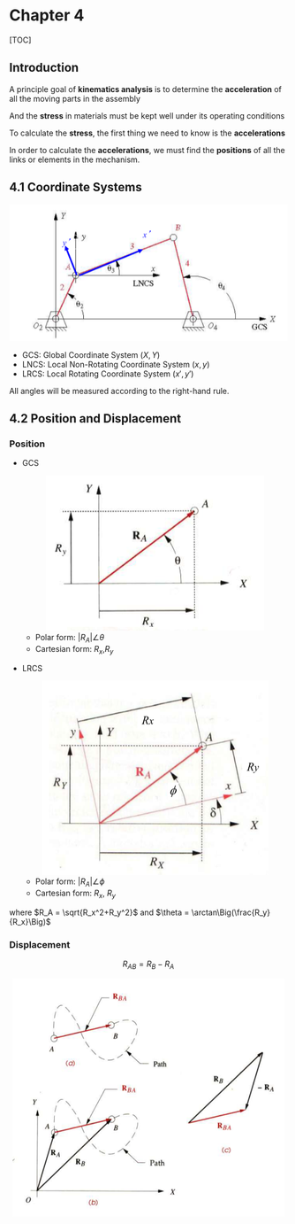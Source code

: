 # Chapter 4

[TOC]

## Introduction

A principle goal of **kinematics analysis** is to determine the **acceleration** of all the moving parts in the assembly

And the **stress** in materials must be kept well under its operating conditions

To calculate the **stress**, the first thing we need to know is the **accelerations**

In order to calculate the **accelerations**, we must find the **positions** of all the links or elements in the mechanism.

## 4.1 Coordinate Systems

<div align = center><img src = "./assets/CH_4_Figure_1.png"></div>

- GCS: Global Coordinate System $(X,Y)$
- LNCS: Local Non-Rotating Coordinate System $(x,y)$
- LRCS: Local Rotating Coordinate System $(x',y')$

All angles will be measured according to the right-hand rule.

## 4.2 Position and Displacement

### Position

- GCS
    <div align = center><img src = "./assets/CH_4_Figure_2.png"></div>

    - Polar form: $|R_A|\angle\theta$
    - Cartesian form: $R_x$,$R_y$

- LRCS
    <div align = center><img src = "./assets/CH_4_Figure_3.png"></div>

    - Polar form: $|R_A|\angle\phi$
    - Cartesian form: $R_x$, $R_y$

where $R_A = \sqrt{R_x^2+R_y^2}$ and $\theta = \arctan\Big(\frac{R_y}{R_x}\Big)$

### Displacement

$$
R_{AB} = R_B-R_A
$$
<div align = center><img src = "./assets/CH_4_Figure_4.png"></div>

